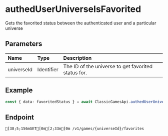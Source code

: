 
# authedUserUniverseIsFavorited
Gets the favorited status between the authenticated user and a particular universe


## Parameters
| Name       | Type       | Description                                         |
| :--------- | :--------- | :-------------------------------------------------- |
| universeId | Identifier | The ID of the universe to get favorited status for. |



## Example
```ts copy showLineNumbers
const { data: favoritedStatus } = await ClassicGamesApi.authedUserUniverseIsFavorited({ universeId: 1685831367 }); 
```



## Endpoint
```ansi
[38;5;156mGET[0m[2;33m[0m /v1/games/{universeId}/favorites
```
  